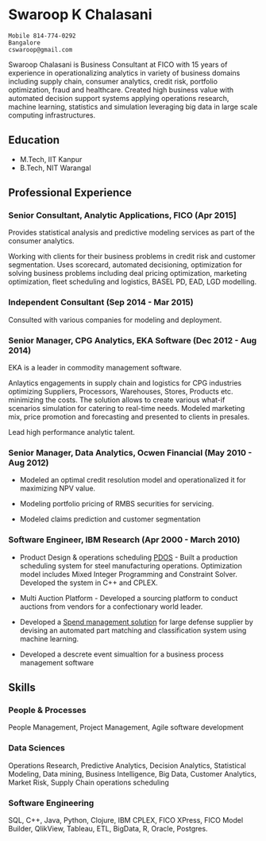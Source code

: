 # Swaroop K Chalasani

```
Mobile 814-774-0292
Bangalore
cswaroop@gmail.com
```

Swaroop Chalasani is Business Consultant at FICO with 15 years of experience in operationalizing analytics in variety of business domains including supply chain, consumer analytics, credit risk, portfolio optimization, fraud and healthcare.  Created high business value with automated decision support systems applying operations research, machine learning, statistics and simulation leveraging big data in large scale computing infrastructures.

## Education

* M.Tech, IIT Kanpur
* B.Tech, NIT Warangal


## Professional Experience

### Senior Consultant, Analytic Applications, FICO (Apr 2015]

Provides statistical analysis and predictive modeling services as part of the consumer analytics.

Working with clients for their business problems in credit risk and customer segmentation. Uses scorecard, automated decisioning, optimization for solving business problems including deal pricing optimization, marketing optimization, fleet scheduling and logistics, BASEL PD, EAD, LGD modelling.


### Independent Consultant (Sep 2014 - Mar 2015)
Consulted with various companies for modeling and deployment.

### Senior Manager, CPG Analytics, EKA Software (Dec 2012 - Aug 2014)
EKA is a leader in commodity management software.

Anlaytics engagements in supply chain and logistics for CPG industries optimizing Suppliers, Processors, Warehouses, Stores, Products etc. minimizing the costs.  The solution allows to create various what-if scenarios simulation for catering to real-time needs. Modeled marketing mix, price promotion and forecasting and presented to clients in presales.

Lead high performance analytic talent.

### Senior Manager, Data Analytics, Ocwen Financial (May 2010 - Aug 2012)

* Modeled an optimal credit resolution model and operationalized it for maximizing NPV value.  

* Modeling portfolio pricing of RMBS securities for servicing.

* Modeled claims prediction and customer segmentation

### Software Engineer, IBM Research (Apr 2000 - March 2010)

* Product Design & operations scheduling [PDOS](http://researcher.watson.ibm.com/researcher/view_group_subpage.php?id=4567) - Built a production scheduling system for steel manufacturing operations.  Optimization model includes Mixed Integer Programming and Constraint Solver.  Developed the system in C++ and CPLEX.

* Multi Auction Platform - Developed a sourcing platform to conduct auctions from vendors for a confectionary world leader.

* Developed a [Spend management solution](http://sigmod.hosting.acm.org/sigmodwp/publications/discs/2006/out/a_swaroop_k_chalasan.htm) for large defense supplier by devising an automated part matching and classification system using machine learning.

* Developed a descrete event simualtion for a business process management software

## Skills

### People & Processes

People Management, Project Management, Agile software development

### Data Sciences
Operations Research, Predictive Analytics, Decision Analytics, Statistical Modeling, Data mining, Business Intelligence, Big Data, Customer Analytics, Market Risk, Supply Chain operations scheduling

### Software Engineering
SQL, C++, Java, Python, Clojure, IBM CPLEX, FICO XPress, FICO Model Builder, QlikView, Tableau, ETL, BigData, R, Oracle, Postgres.

